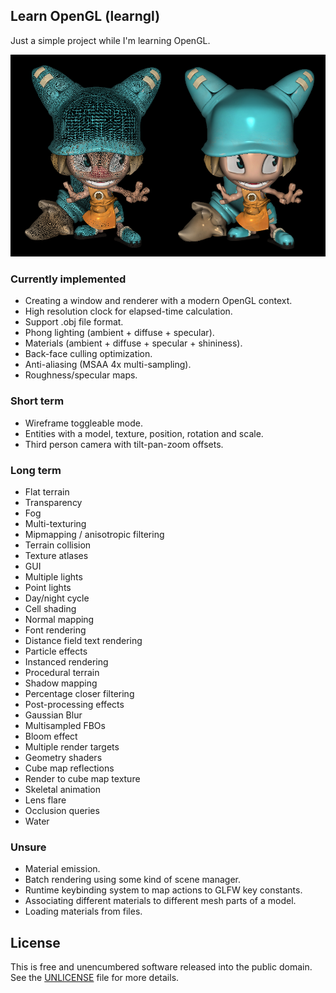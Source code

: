 ## Learn OpenGL (learngl)

Just a simple project while I'm learning OpenGL.

![screenshot](docs/screenshot.png)

### Currently implemented

- Creating a window and renderer with a modern OpenGL context.
- High resolution clock for elapsed-time calculation.
- Support .obj file format.
- Phong lighting (ambient + diffuse + specular).
- Materials (ambient + diffuse + specular + shininess).
- Back-face culling optimization.
- Anti-aliasing (MSAA 4x multi-sampling).
- Roughness/specular maps.

### Short term

- Wireframe toggleable mode.
- Entities with a model, texture, position, rotation and scale.
- Third person camera with tilt-pan-zoom offsets.

### Long term

- Flat terrain
- Transparency
- Fog
- Multi-texturing
- Mipmapping / anisotropic filtering
- Terrain collision
- Texture atlases
- GUI
- Multiple lights
- Point lights
- Day/night cycle
- Cell shading
- Normal mapping
- Font rendering
- Distance field text rendering
- Particle effects
- Instanced rendering
- Procedural terrain
- Shadow mapping
- Percentage closer filtering
- Post-processing effects
- Gaussian Blur
- Multisampled FBOs
- Bloom effect
- Multiple render targets
- Geometry shaders
- Cube map reflections
- Render to cube map texture
- Skeletal animation
- Lens flare
- Occlusion queries
- Water

### Unsure

- Material emission.
- Batch rendering using some kind of scene manager.
- Runtime keybinding system to map actions to GLFW key constants.
- Associating different materials to different mesh parts of a model.
- Loading materials from files.

## License

This is free and unencumbered software released into the public domain. See the [UNLICENSE](UNLICENSE) file for more details.
